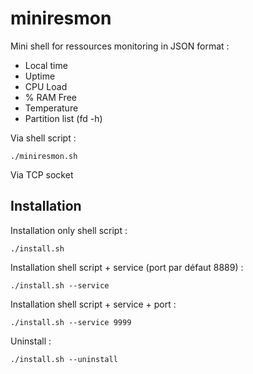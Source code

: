 # miniresmon
Mini shell for ressources monitoring in JSON format : 
* Local time
* Uptime
* CPU Load
* % RAM Free
* Temperature
* Partition list (fd -h)
  
Via shell script :
```
./miniresmon.sh
```

Via TCP socket


## Installation
Installation only shell script :
```
./install.sh
```

Installation shell script + service (port par défaut 8889) :
```
./install.sh --service
```

Installation shell script + service + port :
```
./install.sh --service 9999
```

Uninstall :
```
./install.sh --uninstall
```
